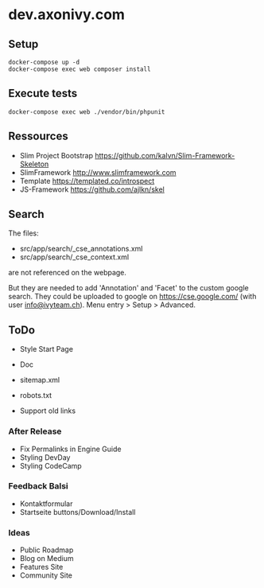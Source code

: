 # dev.axonivy.com

## Setup
	docker-compose up -d
	docker-compose exec web composer install

## Execute tests
	docker-compose exec web ./vendor/bin/phpunit

## Ressources
* Slim Project Bootstrap <https://github.com/kalvn/Slim-Framework-Skeleton>
* SlimFramework <http://www.slimframework.com>
* Template <https://templated.co/introspect>
* JS-Framework <https://github.com/ajlkn/skel>

## Search
The files: 
 * src/app/search/_cse_annotations.xml
 * src/app/search/_cse_context.xml

are not referenced on the webpage.

But they are needed to add 'Annotation' and 'Facet' to the custom google search.
They could be uploaded to google on https://cse.google.com/ (with user info@ivyteam.ch).
Menu entry > Setup > Advanced.

## ToDo

* Style Start Page
* Doc
* sitemap.xml
* robots.txt

* Support old links

### After Release
* Fix Permalinks in Engine Guide
* Styling DevDay
* Styling CodeCamp

### Feedback Balsi
* Kontaktformular
* Startseite buttons/Download/Install

### Ideas
* Public Roadmap
* Blog on Medium
* Features Site
* Community Site
